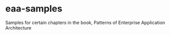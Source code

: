 eaa-samples
===========

Samples for certain chapters in the book, Patterns of Enterprise Application Architecture
